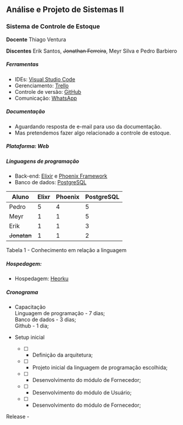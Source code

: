 ## Análise e Projeto de Sistemas II

### Sistema de Controle de Estoque

**Docente**  Thiago Ventura

**Discentes**  Erik Santos, ~~Jonathan Ferreira~~, Meyr Silva e Pedro Barbiero

##### Ferramentas
* IDEs: [Visual Studio Code](https://code.visualstudio.com) 
* Gerenciamento: [Trello](https://trello.com/b/u1PA3n7w/aps2-controle-de-estoque)
* Controle de versão: [GitHub](https://github.com/pedrobarbiero/apsII-Estoque)
* Comunicação: [WhatsApp](https://web.whatsapp.com)

##### Documentação
* Aguardando resposta de e-mail para uso da documentação. 
* Mas pretendemos fazer algo relacionado a controle de estoque.

##### Plataforma: Web
##### Linguagens de programação
* Back-end: [Elixir](https://elixir-lang.org/) e [Phoenix Framework](https://phoenixframework.org/)
* Banco de dados: [PostgreSQL](https://www.postgresql.org/)

Aluno    | Elixr  | Phoenix  | PostgreSQL |
---------|--------|----------|------------|
Pedro    |5       |4         |5           |
Meyr     |1       |1         |5           |
Erik     |1       |1         |3           |
~~Jonatan~~  |1       |1         |2           |

Tabela 1 - Conhecimento em relação a linguagem

##### Hospedagem: 
* Hospedagem: [Heorku](https://selfstock2.herokuapp.com)

##### Cronograma
* Capacitação<br>
    Linguagem de programação - 7 dias;<br>
    Banco de dados - 3 dias;<br>
    Github - 1 dia;<br>
    
* Setup inicial<br>
   - [ ] - Definição da arquitetura;<br>
   - [ ] - Projeto inicial da linguagem de programação escolhida;<br>
   - [ ] - Desenvolvimento do módulo de Fornecedor;<br>
   - [ ] - Desenvolvimento do módulo de Usuário;<br>
   - [ ] - Desenvolvimento do módulo de Fornecedor;<br>       
    
 
Release - 

